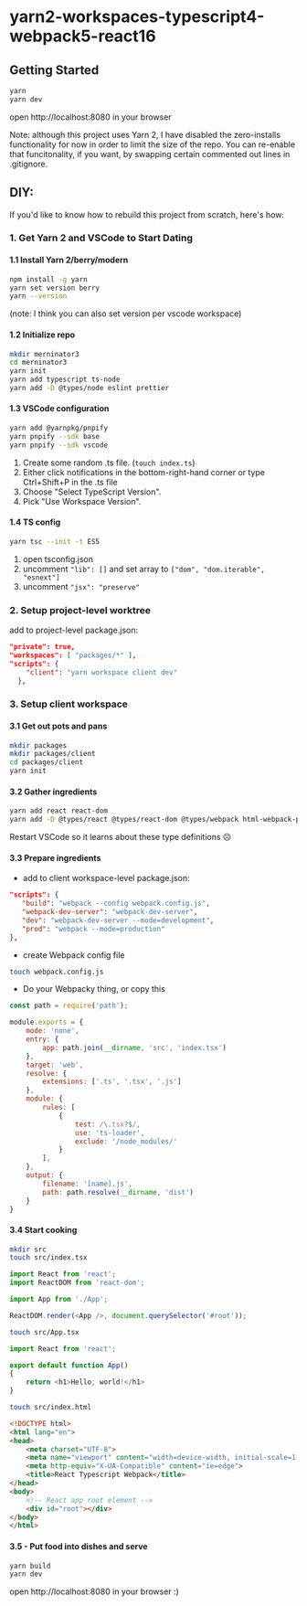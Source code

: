 # yarn2-workspaces-typescript4-webpack5-react16

## Getting Started

```bash
yarn
yarn dev
```

open http://localhost:8080 in your browser

Note: although this project uses Yarn 2, I have disabled the zero-installs functionality for now in order to limit the size of the repo. You can re-enable that funcitonality, if you want, by swapping certain commented out lines in .gitignore.

## DIY:

If you'd like to know how to rebuild this project from scratch, here's how:

### 1. Get Yarn 2 and VSCode to Start Dating

#### 1.1 Install Yarn 2/berry/modern

```bash
npm install -g yarn
yarn set version berry
yarn --version
```

(note: I think you can also set version per vscode workspace)

#### 1.2 Initialize repo

```bash
mkdir merninator3
cd merninator3
yarn init
yarn add typescript ts-node
yarn add -D @types/node eslint prettier
```

#### 1.3 VSCode configuration

```bash
yarn add @yarnpkg/pnpify
yarn pnpify --sdk base
yarn pnpify --sdk vscode
```

1. Create some random .ts file. (`touch index.ts`)
1. Either click notifications in the bottom-right-hand corner or type Ctrl+Shift+P in the .ts file
1. Choose "Select TypeScript Version".
1. Pick "Use Workspace Version".

#### 1.4 TS config

```bash
yarn tsc --init -t ES5
```

1. open tsconfig.json
1. uncomment `"lib": []` and set array to `["dom", "dom.iterable", "esnext"]`
1. uncomment `"jsx": "preserve"`

### 2. Setup project-level worktree

add to project-level package.json:

```json
"private": true,
"workspaces": [ "packages/*" ],
"scripts": {
    "client": "yarn workspace client dev"
  },
```

### 3. Setup client workspace

#### 3.1 Get out pots and pans

```bash
mkdir packages
mkdir packages/client
cd packages/client
yarn init
```

#### 3.2 Gather ingredients

```bash
yarn add react react-dom
yarn add -D @types/react @types/react-dom @types/webpack html-webpack-plugin ts-loader typescript webpack@next webpack-cli webpack-dev-server
```

Restart VSCode so it learns about these type definitions ☹️

#### 3.3 Prepare ingredients

- add to client workspace-level package.json:

```json
"scripts": {
   "build": "webpack --config webpack.config.js",
   "webpack-dev-server": "webpack-dev-server",
   "dev": "webpack-dev-server --mode=development",
   "prod": "webpack --mode=production"
},
```

- create Webpack config file

```bash
touch webpack.config.js
```

- Do your Webpacky thing, or copy this

```javascript
const path = require('path');

module.exports = {
    mode: 'none',
    entry: {
        app: path.join(__dirname, 'src', 'index.tsx')
    },
    target: 'web',
    resolve: {
        extensions: ['.ts', '.tsx', '.js']
    },
    module: {
        rules: [
            {
                test: /\.tsx?$/,
                use: 'ts-loader',
                exclude: '/node_modules/'
            }
        ],
    },
    output: {
        filename: '[name].js',
        path: path.resolve(__dirname, 'dist')
    }
}
```

#### 3.4 Start cooking

```bash
mkdir src
touch src/index.tsx
```

```javascript
import React from 'react';
import ReactDOM from 'react-dom';

import App from './App';

ReactDOM.render(<App />, document.querySelector('#root'));

```

```bash
touch src/App.tsx
```

```javascript
import React from 'react';

export default function App()
{
    return <h1>Hello, world!</h1>
}

```

```bash
touch src/index.html
```

```html
<!DOCTYPE html>
<html lang="en">
<head>
    <meta charset="UTF-8">
    <meta name="viewport" content="width=device-width, initial-scale=1.0">
    <meta http-equiv="X-UA-Compatible" content="ie=edge">
    <title>React Typescript Webpack</title>
</head>
<body>
    <!-- React app root element -->
    <div id="root"></div>
</body>
</html>

```

#### 3.5 - Put food into dishes and serve

```bash
yarn build
yarn dev
```

open http://localhost:8080 in your browser :)
